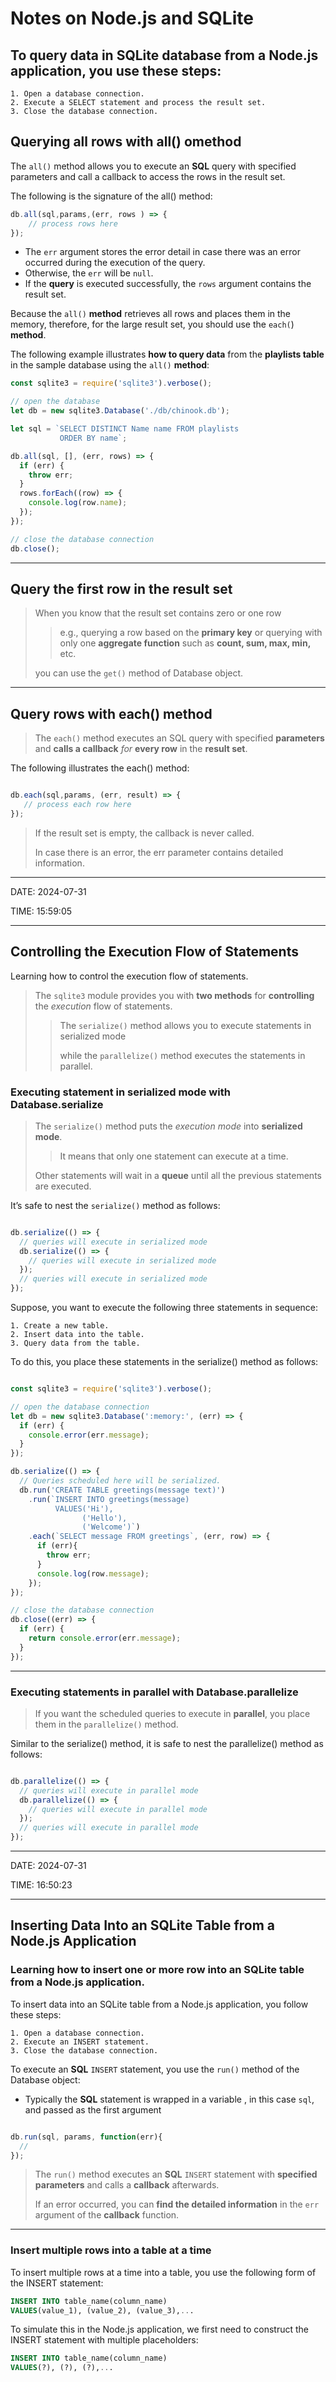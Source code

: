 # Notes on Node.js and SQLite


## To query data in SQLite database from a Node.js application, you use these steps:

    1. Open a database connection.
    2. Execute a SELECT statement and process the result set.
    3. Close the database connection.

## Querying all rows with all() omethod

The `all()` method allows you to execute an **SQL** query with specified parameters and call a callback to access the rows in the result set.

The following is the signature of the all() method:

```javascript
db.all(sql,params,(err, rows ) => {
    // process rows here    
});
```

- The `err` argument stores the error detail in case there was an error occurred during the execution of the query.
- Otherwise, the `err` will be `null`.
- If the **query** is executed successfully, the `rows` argument contains the result set.

Because the `all()` **method** retrieves all rows and places them in the memory, therefore, for the large result set, you should use the `each(`) **method**.

The following example illustrates **how to query data** from the **playlists table** in the sample database using the `all()` **method**:

```javascript
const sqlite3 = require('sqlite3').verbose();

// open the database
let db = new sqlite3.Database('./db/chinook.db');

let sql = `SELECT DISTINCT Name name FROM playlists
           ORDER BY name`;

db.all(sql, [], (err, rows) => {
  if (err) {
    throw err;
  }
  rows.forEach((row) => {
    console.log(row.name);
  });
});

// close the database connection
db.close();
```

***

## Query the first row in the result set

>When you know that the result set contains zero or one row 
>>e.g., querying a row based on the **primary key** or querying with only one **aggregate function** such as **count, sum, max, min,** etc.
>
>you can use the `get()` method of Database object.

***

## Query rows with each() method

>The `each()` method executes an SQL query with specified **parameters** and **calls a callback** *for* **every row** in the **result set**.

The following illustrates the each() method:

```javascript

db.each(sql,params, (err, result) => {
   // process each row here
});

```

>If the result set is empty, the callback is never called. 
>
>In case there is an error, the err parameter contains detailed information.

***

DATE: 2024-07-31

TIME: 15:59:05

***

## Controlling the Execution Flow of Statements

Learning how to control the execution flow of statements.

>The `sqlite3` module provides you with **two methods** for **controlling** the *execution* flow of statements. 
>>The `serialize()` method allows you to execute statements in serialized mode
>>
>>while the `parallelize()` method executes the statements in parallel.

### Executing statement in serialized mode with Database.serialize

>The `serialize()` method puts the *execution mode* into **serialized mode**.
>>It means that only one statement can execute at a time. 
>
>Other statements will wait in a **queue** until all the previous statements are executed.

It’s safe to nest the `serialize()` method as follows:

```javascript

db.serialize(() => {
  // queries will execute in serialized mode
  db.serialize(() => {
    // queries will execute in serialized mode
  });
  // queries will execute in serialized mode
});


```

Suppose, you want to execute the following three statements in sequence:

    1. Create a new table.
    2. Insert data into the table.
    3. Query data from the table.

To do this, you place these statements in the serialize() method as follows:

```javascript

const sqlite3 = require('sqlite3').verbose();

// open the database connection
let db = new sqlite3.Database(':memory:', (err) => {
  if (err) {
    console.error(err.message);
  }
});

db.serialize(() => {
  // Queries scheduled here will be serialized.
  db.run('CREATE TABLE greetings(message text)')
    .run(`INSERT INTO greetings(message)
          VALUES('Hi'),
                ('Hello'),
                ('Welcome')`)
    .each(`SELECT message FROM greetings`, (err, row) => {
      if (err){
        throw err;
      }
      console.log(row.message);
    });
});

// close the database connection
db.close((err) => {
  if (err) {
    return console.error(err.message);
  }
});


```

***

### Executing statements in parallel with Database.parallelize

>If you want the scheduled queries to execute in **parallel**, you place them in the `parallelize()` method.

Similar to the serialize() method, it is safe to nest the parallelize() method as follows:

```javascript

db.parallelize(() => {
  // queries will execute in parallel mode
  db.parallelize(() => {
    // queries will execute in parallel mode
  });
  // queries will execute in parallel mode
});


```

***
DATE: 2024-07-31

TIME: 16:50:23
***

## Inserting Data Into an SQLite Table from a Node.js Application

### Learning how to insert one or more row into an SQLite table from a Node.js application.


To insert data into an SQLite table from a Node.js application, you follow these steps:

    1. Open a database connection.
    2. Execute an INSERT statement.
    3. Close the database connection.

To execute an **SQL** `INSERT` statement, you use the `run()` method of the Database object:
- Typically the **SQL** statement is wrapped in a variable  , in this case `sql`, and passed as the first argument

```javascript

db.run(sql, params, function(err){
  // 
});

```

>The `run()` method executes an **SQL** `INSERT` statement with **specified parameters** and calls a **callback** afterwards.
>
>If an error occurred, you can **find the detailed information** in the `err` argument of the **callback** function.

***

### Insert multiple rows into a table at a time

To insert multiple rows at a time into a table, you use the following form of the INSERT statement:

```SQL
INSERT INTO table_name(column_name)
VALUES(value_1), (value_2), (value_3),...
```

To simulate this in the Node.js application, we first need to construct the INSERT statement with multiple placeholders:

```SQL
INSERT INTO table_name(column_name)
VALUES(?), (?), (?),...

```
